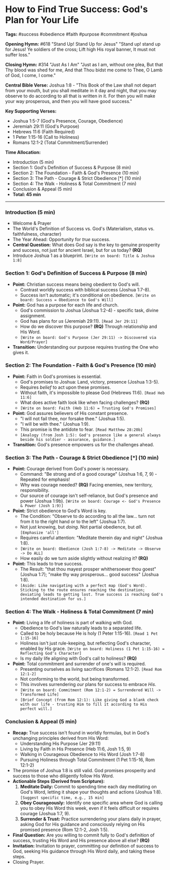 # How to Find True Success: God's Plan for Your Life

**Tags:** #success #obedience #faith #purpose #commitment #joshua

**Opening Hymn:** #618 "Stand Up! Stand Up for Jesus" "Stand up! stand up for
Jesus! Ye soldiers of the cross; Lift high His royal banner, It must not suffer
loss."

**Closing Hymn:** #314 "Just As I Am" "Just as I am, without one plea, But that
Thy blood was shed for me, And that Thou bidst me come to Thee, O Lamb of God, I
come, I come."

**Central Bible Verse:** Joshua 1:8 - "This Book of the Law shall not depart
from your mouth, but you shall meditate in it day and night, that you may
observe to do according to all that is written in it. For then you will make
your way prosperous, and then you will have good success."

**Key Supporting Verses:**

- Joshua 1:5-7 (God's Presence, Courage, Obedience)
- Jeremiah 29:11 (God's Purpose)
- Hebrews 11:6 (Faith Required)
- 1 Peter 1:15-16 (Call to Holiness)
- Romans 12:1-2 (Total Commitment/Surrender)

**Time Allocation:**

- Introduction (5 min)
- Section 1: God's Definition of Success & Purpose (8 min)
- Section 2: The Foundation - Faith & God's Presence (10 min)
- Section 3: The Path - Courage & Strict Obedience [*] (10 min)
- Section 4: The Walk - Holiness & Total Commitment (7 min)
- Conclusion & Appeal (5 min)
- **Total: 45 min**

---

### Introduction (5 min)

- Welcome & Prayer
- The World's Definition of Success vs. God's (Materialism, status vs.
  faithfulness, character)
- The Year Ahead: Opportunity for _true_ success.
- **Central Question:** What does God say is the key to genuine prosperity and
  success, not just for ancient Israel, but for us today? **(RQ)**
- Introduce Joshua 1 as a blueprint. `[Write on board: Title & Joshua 1:8]`

### Section 1: God's Definition of Success & Purpose (8 min)

- **Point:** Christian success means being obedient to God's will.
  - Contrast worldly success with biblical success (Joshua 1:7-8).
  - Success isn't automatic; it's conditional on obedience.
    `[Write on board: Success = Obedience to God's Will]`
- **Point:** God has a purpose for each life and church.
  - God's commission to Joshua (Joshua 1:2-4) - specific task, divine
    assignment.
  - God has plans for _us_ (Jeremiah 29:11). `[Read Jer 29:11]`
  - How do we discover this purpose? **(RQ)** Through relationship and His Word.
  - `[Write on board: God's Purpose (Jer 29:11) -> Discovered via Word/Prayer]`
- **Transition:** Understanding our purpose requires trusting the One who gives
  it.

### Section 2: The Foundation - Faith & God's Presence (10 min)

- **Point:** Faith in God's promises is essential.
  - God's promises to Joshua: Land, victory, presence (Joshua 1:3-5).
  - Requires _belief_ to act upon these promises.
  - Without faith, it's impossible to please God (Hebrews 11:6).
    `[Read Heb 11:6]`
  - What does active faith look like when facing challenges? **(RQ)**
  - `[Write on board: Faith (Heb 11:6) = Trusting God's Promises]`
- **Point:** God assures believers of His constant presence.
  - "I will not fail thee, nor forsake thee." (Joshua 1:5).
  - "I will be with thee." (Joshua 1:9).
  - This promise is the antidote to fear. `[Read Matthew 28:20b]`
  - `[Analogy (from Josh 1:5): God's presence like a general always beside his soldier - assurance, guidance.]`
- **Transition:** God's presence empowers us for the challenges ahead.

### Section 3: The Path - Courage & Strict Obedience [*] (10 min)

- **Point:** Courage derived from God's power is necessary.
  - Command: "Be strong and of a good courage" (Joshua 1:6, 7, 9) - Repeated for
    emphasis!
  - Why was courage needed? **(RQ)** Facing enemies, new territory,
    responsibility.
  - Our source of courage isn't self-reliance, but God's presence and power
    (Joshua 1:9b).
    `[Write on board: Courage <- God's Presence & Power (Josh 1:9)]`
- **Point:** Strict obedience to God's Word is key.
  - The Condition: "Observe to do according to all the law... turn not from it
    to the right hand or to the left" (Joshua 1:7).
  - Not just knowing, but _doing_. Not partial obedience, but _all_.
    `[Emphasize 'all']`
  - Requires careful attention: "Meditate therein day and night" (Joshua 1:8).
  - `[Write on board: Obedience (Josh 1:7-8) -> Meditate -> Observe -> Do ALL]`
  - How easily do we turn aside slightly without realizing it? **(RQ)**
- **Point:** This leads to true success.
  - The Result: "that thou mayest prosper whithersoever thou goest" (Joshua
    1:7); "make thy way prosperous... good success" (Joshua 1:8).
  - `[Aside: Like navigating with a perfect map (God's Word). Sticking to the route ensures reaching the destination; deviating leads to getting lost. True success is reaching God's intended destination for us.]`

### Section 4: The Walk - Holiness & Total Commitment (7 min)

- **Point:** Living a life of holiness is part of walking with God.
  - Obedience to God's law naturally leads to a separated life.
  - Called to be holy because He is holy (1 Peter 1:15-16).
    `[Read 1 Pet 1:15-16]`
  - Holiness isn't just rule-keeping, but reflecting God's character, enabled by
    His grace.
    `[Write on board: Holiness (1 Pet 1:15-16) = Reflecting God's Character]`
  - Is my daily life aligning with God's call to holiness? **(RQ)**
- **Point:** Total commitment and surrender of one's will is required.
  - Presenting ourselves as living sacrifices (Romans 12:1-2).
    `[Read Rom 12:1-2]`
  - Not conforming to the world, but being transformed.
  - This involves surrendering _our_ plans for success to embrace _His_.
  - `[Write on board: Commitment (Rom 12:1-2) = Surrendered Will -> Transformed Life]`
  - `[Brief Concept (from Rom 12:1): Like giving God a blank check with our life - trusting Him to fill it according to His perfect will.]`

### Conclusion & Appeal (5 min)

- **Recap:** True success isn't found in worldly formulas, but in God's
  unchanging principles derived from His Word:
  - Understanding His Purpose (Jer 29:11)
  - Living by Faith in His Presence (Heb 11:6, Josh 1:5, 9)
  - Walking in Courageous Obedience to His Word (Josh 1:7-8)
  - Pursuing Holiness through Total Commitment (1 Pet 1:15-16, Rom 12:1-2)
- The promise of Joshua 1:8 is still valid. God promises prosperity and success
  to those who diligently follow His Word.
- **Actionable Steps (Derived from Scripture):**
  1.  **Meditate Daily:** Commit to spending time each day meditating on God's
      Word, letting it shape your thoughts and actions (Joshua 1:8).
      `[Suggest specific time, e.g., 15 min]`
  2.  **Obey Courageously:** Identify one specific area where God is calling you
      to obey His Word this week, even if it feels difficult or requires courage
      (Joshua 1:7, 9).
  3.  **Surrender & Trust:** Practice surrendering your plans daily in prayer,
      asking God for His guidance and consciously relying on His promised
      presence (Rom 12:1-2, Josh 1:5).
- **Final Question:** Are you willing to commit fully to God's definition of
  success, trusting His Word and His presence above all else? **(RQ)**
- **Invitation:** Invitation to prayer, committing our definition of success to
  God, seeking His guidance through His Word daily, and taking these steps.
- Closing Prayer.
